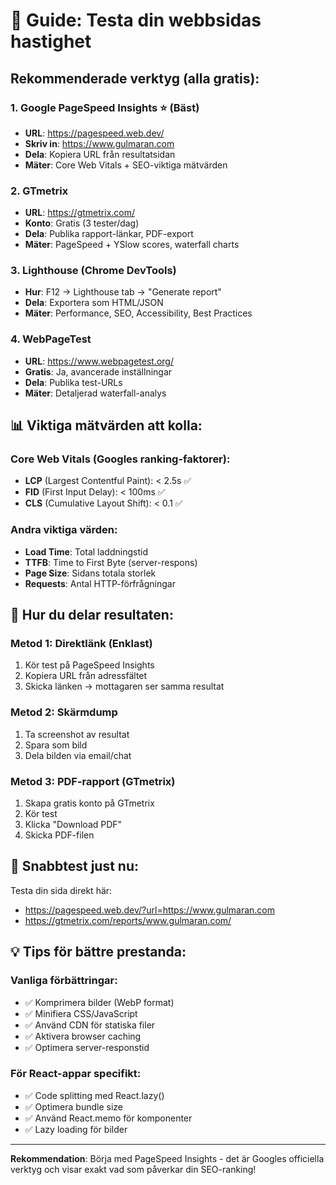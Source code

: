 # 🚀 Guide: Testa din webbsidas hastighet

## Rekommenderade verktyg (alla gratis):

### 1. Google PageSpeed Insights ⭐ (Bäst)
- **URL**: https://pagespeed.web.dev/
- **Skriv in**: https://www.gulmaran.com
- **Dela**: Kopiera URL från resultatsidan
- **Mäter**: Core Web Vitals + SEO-viktiga mätvärden

### 2. GTmetrix 
- **URL**: https://gtmetrix.com/
- **Konto**: Gratis (3 tester/dag)
- **Dela**: Publika rapport-länkar, PDF-export
- **Mäter**: PageSpeed + YSlow scores, waterfall charts

### 3. Lighthouse (Chrome DevTools)
- **Hur**: F12 → Lighthouse tab → "Generate report"
- **Dela**: Exportera som HTML/JSON
- **Mäter**: Performance, SEO, Accessibility, Best Practices

### 4. WebPageTest
- **URL**: https://www.webpagetest.org/
- **Gratis**: Ja, avancerade inställningar
- **Dela**: Publika test-URLs
- **Mäter**: Detaljerad waterfall-analys

## 📊 Viktiga mätvärden att kolla:

### Core Web Vitals (Googles ranking-faktorer):
- **LCP** (Largest Contentful Paint): < 2.5s ✅
- **FID** (First Input Delay): < 100ms ✅  
- **CLS** (Cumulative Layout Shift): < 0.1 ✅

### Andra viktiga värden:
- **Load Time**: Total laddningstid
- **TTFB**: Time to First Byte (server-respons)
- **Page Size**: Sidans totala storlek
- **Requests**: Antal HTTP-förfrågningar

## 🔗 Hur du delar resultaten:

### Metod 1: Direktlänk (Enklast)
1. Kör test på PageSpeed Insights
2. Kopiera URL från adressfältet
3. Skicka länken → mottagaren ser samma resultat

### Metod 2: Skärmdump
1. Ta screenshot av resultat
2. Spara som bild
3. Dela bilden via email/chat

### Metod 3: PDF-rapport (GTmetrix)
1. Skapa gratis konto på GTmetrix
2. Kör test
3. Klicka "Download PDF"
4. Skicka PDF-filen

## 🎯 Snabbtest just nu:

Testa din sida direkt här:
- https://pagespeed.web.dev/?url=https://www.gulmaran.com
- https://gtmetrix.com/reports/www.gulmaran.com/

## 💡 Tips för bättre prestanda:

### Vanliga förbättringar:
- ✅ Komprimera bilder (WebP format)
- ✅ Minifiera CSS/JavaScript  
- ✅ Använd CDN för statiska filer
- ✅ Aktivera browser caching
- ✅ Optimera server-responstid

### För React-appar specifikt:
- ✅ Code splitting med React.lazy()
- ✅ Optimera bundle size
- ✅ Använd React.memo för komponenter
- ✅ Lazy loading för bilder

---

**Rekommendation**: Börja med PageSpeed Insights - det är Googles officiella verktyg och visar exakt vad som påverkar din SEO-ranking!
